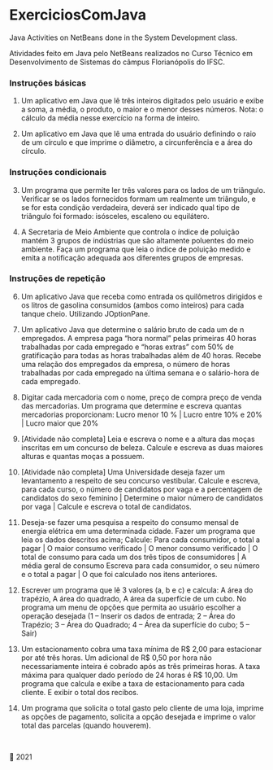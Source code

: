# ExerciciosComJava

Java Activities on NetBeans done in the System Development class.

Atividades feito em Java pelo NetBeans realizados no Curso Técnico em Desenvolvimento de Sistemas do câmpus Florianópolis do IFSC.


### Instruções básicas ###

1. Um aplicativo em Java que lê três inteiros digitados pelo usuário e exibe a soma, a média, o produto, o maior e o menor desses números. Nota: o cálculo da média nesse exercício na forma de inteiro.

2. Um aplicativo em Java que lê uma entrada do usuário definindo o raio de um círculo e que imprime o diâmetro, a circunferência e a área do círculo. 

### Instruções condicionais ###

3. Um programa que permite ler três valores para os lados de um triângulo. 
  Verificar se os lados fornecidos formam um realmente um triângulo, e se for esta condição verdadeira, deverá ser indicado qual tipo de triângulo foi formado: isósceles, escaleno ou equilátero.

4. A Secretaria de Meio Ambiente que controla o índice de poluição mantém 3 grupos de indústrias que são altamente poluentes do meio ambiente. 
  Faça um programa que leia o índice de poluição medido e emita a notificação adequada aos diferentes grupos de empresas.

### Instruções de repetição ###

6. Um aplicativo Java que receba como entrada os quilômetros dirigidos e os litros de gasolina consumidos (ambos como inteiros) para cada tanque cheio. Utilizando JOptionPane.

7. Um aplicativo Java que determine o salário bruto de cada um de n empregados. 
  A empresa paga “hora normal” pelas primeiras 40 horas trabalhadas por cada empregado e “horas extras” com 50% de gratificação para todas as horas trabalhadas além de 40 horas. Recebe uma relação dos empregados da empresa, o número de horas trabalhadas por cada empregado na última semana e o salário-hora de cada empregado.
 
8. Digitar cada mercadoria com o nome, preço de compra preço de venda das mercadorias. Um programa que determine e escreva quantas mercadorias proporcionam:
Lucro menor 10 % | Lucro entre 10% e 20% | Lucro maior que 20%

9. [Atividade não completa] Leia e escreva o nome e a altura das moças inscritas em um concurso de beleza. Calcule e escreva as duas maiores alturas e quantas moças a possuem.

10. [Atividade não completa] Uma Universidade deseja fazer um levantamento a respeito de seu concurso vestibular. Calcule e escreva, para cada curso, o número de candidatos por vaga e a percentagem de candidatos do sexo feminino | Determine o maior número de candidatos por vaga | Calcule e escreva o total de candidatos.

11. Deseja-se fazer uma pesquisa a respeito do consumo mensal de energia elétrica em uma determinada cidade. Fazer um programa que leia os dados descritos acima; Calcule:
Para cada consumidor, o total a pagar | O maior consumo verificado | O menor consumo verificado | O total de consumo para cada um dos três tipos de consumidores | A média geral de consumo 
Escreva para cada consumidor, o seu número e o total a pagar | O que foi calculado nos itens anteriores.

12. Escrever um programa que lê 3 valores (a, b e c) e calcula: A área do trapézio, A área do quadrado, A área da superfície de um cubo.
No programa um menu de opções que permita ao usuário escolher a operação desejada (1 – Inserir os dados de entrada; 2 – Área do Trapézio; 3 – Área do Quadrado; 4 – Área da superfície do cubo; 5 – Sair)

13. Um estacionamento cobra uma taxa mínima de R$ 2,00 para estacionar por até três horas. Um adicional de R$ 0,50 por hora não necessariamente inteira é cobrado após as três primeiras horas. A taxa máxima para qualquer dado período de 24 horas é R$ 10,00. Um programa que calcula e exibe a taxa de estacionamento para cada cliente. E exibir o total dos recibos. 

14. Um programa que solicita o total gasto pelo cliente de uma loja, imprime as opções de pagamento, solicita a opção desejada e imprime o valor total das parcelas (quando houverem).

<br>

:date: 2021
